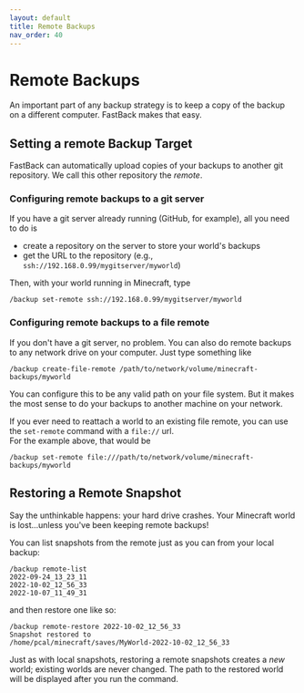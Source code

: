 ```yaml
---
layout: default
title: Remote Backups
nav_order: 40
---
```


# Remote Backups

An important part of any backup strategy is to keep a copy of the backup on a different computer.  FastBack makes that easy.

## Setting a remote Backup Target

FastBack can automatically upload copies of your backups to another git repository.  We call this other repository the *remote*.

### Configuring remote backups to a git server

If you have a git server already running (GitHub, for example), all you need to do is
* create a repository on the server to store your world's backups
* get the URL to the repository (e.g., `ssh://192.168.0.99/mygitserver/myworld`)

Then, with your world running in Minecraft, type
```
/backup set-remote ssh://192.168.0.99/mygitserver/myworld
```

### Configuring remote backups to a file remote

If you don't have a git server, no problem.  You can also do remote backups to any network drive on
your computer.  Just type something like

```
/backup create-file-remote /path/to/network/volume/minecraft-backups/myworld
```

You can configure this to be any valid path on your file system.  But it makes the most sense to do your
backups to another machine on your network.

If you ever need to reattach a world to an existing file remote, you can use the `set-remote` command with a `file://` url.  
For the example above, that would be

```
/backup set-remote file:///path/to/network/volume/minecraft-backups/myworld
```


## Restoring a Remote Snapshot

Say the unthinkable happens: your hard drive crashes.  Your Minecraft world is lost...unless you've been keeping
remote backups!

You can list snapshots from the remote just as you can from your local backup:

```
/backup remote-list
2022-09-24_13_23_11
2022-10-02_12_56_33
2022-10-07_11_49_31
```

and then restore one like so:

```
/backup remote-restore 2022-10-02_12_56_33
Snapshot restored to
/home/pcal/minecraft/saves/MyWorld-2022-10-02_12_56_33
```

Just as with local snapshots, restoring a remote snapshots creates a *new* world; existing worlds are never changed.
The path to the restored world will be displayed after you run the command.
